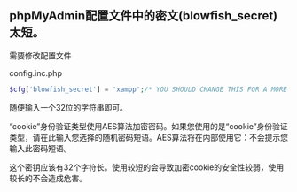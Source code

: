 ## phpMyAdmin配置文件中的密文(blowfish_secret)太短。

需要修改配置文件

config.inc.php
```php
$cfg['blowfish_secret'] = 'xampp';/* YOU SHOULD CHANGE THIS FOR A MORE SECURE COOKIE AUTH! */
```
随便输入一个32位的字符串即可。

“cookie”身份验证类型使用AES算法加密密码。如果您使用的是“cookie”身份验证类型，请在此输入您选择的随机密码短语。AES算法将在内部使用它：不会提示您输入此密码短语。

这个密钥应该有32个字符长。使用较短的会导致加密cookie的安全性较弱，使用较长的不会造成危害。